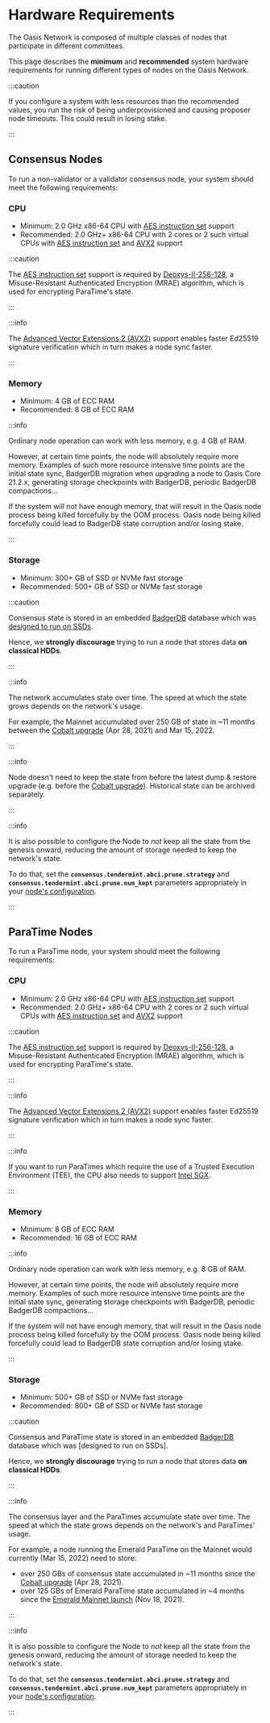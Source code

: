 # Hardware Requirements

The Oasis Network is composed of multiple classes of nodes that participate in
different committees.

This page describes the **minimum** and **recommended** system hardware
requirements for running different types of nodes on the Oasis Network.

:::caution

If you configure a system with less resources than the recommended values, you
run the risk of being underprovisioned and causing proposer node timeouts.
This could result in losing stake.

:::

## Consensus Nodes <a id="suggested-minimum-configurations"></a>

To run a non-validator or a validator consensus node, your system should meet
the following requirements:

### CPU

* Minimum: 2.0 GHz x86-64 CPU with [AES instruction set] support
* Recommended: 2.0 GHz+ x86-64 CPU with 2 cores or 2 such virtual CPUs with
  [AES instruction set] and [AVX2] support

:::caution

The [AES instruction set] support is required by [Deoxys-II-256-128], a
Misuse-Resistant Authenticated Encryption (MRAE) algorithm, which is used for
encrypting ParaTime's state.

:::

:::info

The [Advanced Vector Extensions 2 (AVX2)][AVX2] support enables faster Ed25519
signature verification which in turn makes a node sync faster.

:::

[AES instruction set]: https://en.wikipedia.org/wiki/AES_instruction_set
[Deoxys-II-256-128]: https://sites.google.com/view/deoxyscipher
[AVX2]:
  https://en.wikipedia.org/wiki/Advanced_Vector_Extensions#Advanced_Vector_Extensions_2

### Memory

* Minimum: 4 GB of ECC RAM
* Recommended: 8 GB of ECC RAM

:::info

Ordinary node operation can work with less memory, e.g. 4 GB of RAM.

However, at certain time points, the node will absolutely require more memory.
Examples of such more resource intensive time points are the initial state sync,
BadgerDB migration when upgrading a node to Oasis Core 21.2.x, generating
storage checkpoints with BadgerDB, periodic BadgerDB compactions...

If the system will not have enough memory, that will result in the Oasis node
process being killed forcefully by the OOM process.
Oasis node being killed forcefully could lead to BadgerDB state corruption
and/or losing stake.

:::

### Storage

* Minimum: 300+ GB of SSD or NVMe fast storage
* Recommended: 500+ GB of SSD or NVMe fast storage

:::caution

Consensus state is stored in an embedded [BadgerDB] database which was
[designed to run on SSDs][badgerdb-ssds].

Hence, we **strongly discourage** trying to run a node that stores data
**on classical HDDs**.

:::

:::info

The network accumulates state over time. The speed at which the state grows
depends on the network's usage.

For example, the Mainnet accumulated over 250 GB of state in ~11 months between
the [Cobalt upgrade] (Apr 28, 2021) and Mar 15, 2022.

:::

:::info

Node doesn't need to keep the state from before the latest dump & restore
upgrade (e.g. before the [Cobalt upgrade]). Historical state can be archived
separately.

:::

:::info

It is also possible to configure the Node to _not_ keep all the state from the
genesis onward, reducing the amount of storage needed to keep the network's
state.

To do that, set the **`consensus.tendermint.abci.prune.strategy`** and
**`consensus.tendermint.abci.prune.num_kept`** parameters appropriately in your
[node's configuration].

:::

[BadgerDB]: https://dgraph.io/docs/badger/
[badgerdb-ssds]: https://dgraph.io/docs/badger/design/
[Cobalt upgrade]: ../../mainnet/previous-upgrades/cobalt-upgrade.md
[node's configuration]: ../set-up-your-node/run-validator.md#configuring-the-oasis-node

## ParaTime Nodes

To run a ParaTime node, your system should meet the following requirements:

### CPU

* Minimum: 2.0 GHz x86-64 CPU with [AES instruction set] support
* Recommended: 2.0 GHz+ x86-64 CPU with 2 cores or 2 such virtual CPUs with
  [AES instruction set] and [AVX2] support

:::caution

The [AES instruction set] support is required by [Deoxys-II-256-128], a
Misuse-Resistant Authenticated Encryption (MRAE) algorithm, which is used for
encrypting ParaTime's state.

:::

:::info

The [Advanced Vector Extensions 2 (AVX2)][AVX2] support enables faster Ed25519
signature verification which in turn makes a node sync faster.

:::

:::info

If you want to run ParaTimes which require the use of a Trusted Execution
Environment (TEE), the CPU also needs to support [Intel SGX].

:::

[Intel SGX]:
  https://www.intel.com/content/www/us/en/architecture-and-technology/software-guard-extensions.html

### Memory

* Minimum: 8 GB of ECC RAM
* Recommended: 16 GB of ECC RAM

:::info

Ordinary node operation can work with less memory, e.g. 8 GB of RAM.

However, at certain time points, the node will absolutely require more memory.
Examples of such more resource intensive time points are the initial state sync,
generating storage checkpoints with BadgerDB, periodic BadgerDB compactions...

If the system will not have enough memory, that will result in the Oasis node
process being killed forcefully by the OOM process.
Oasis node being killed forcefully could lead to BadgerDB state corruption
and/or losing stake.

:::

### Storage

* Minimum: 500+ GB of SSD or NVMe fast storage
* Recommended: 800+ GB of SSD or NVMe fast storage

:::caution

Consensus and ParaTime state is stored in an embedded [BadgerDB] database which
was [designed to run on SSDs].

Hence, we **strongly discourage** trying to run a node that stores data
**on classical HDDs**.

:::

:::info

The consensus layer and the ParaTimes accumulate state over time.
The speed at which the state grows depends on the network's and ParaTimes' usage.

For example, a node running the Emerald ParaTime on the Mainnet would currently
(Mar 15, 2022)
need to store:

- over 250 GBs of consensus state accumulated in ~11 months since the
[Cobalt upgrade] (Apr 28, 2021).
- over 125 GBs of Emerald ParaTime state accumulated in ~4 months since the
[Emerald Mainnet launch] (Nov 18, 2021).

:::

:::info

It is also possible to configure the Node to _not_ keep all the state from the
genesis onward, reducing the amount of storage needed to keep the network's
state.

To do that, set the **`consensus.tendermint.abci.prune.strategy`** and
**`consensus.tendermint.abci.prune.num_kept`** parameters appropriately in your
[node's configuration].

:::

[Emerald Mainnet launch]:
  https://medium.com/oasis-protocol-project/oasis-emerald-evm-paratime-is-live-on-mainnet-13afe953a4c9
